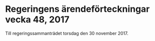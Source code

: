 # Regeringens ärendeförteckningar vecka 48, 2017

Till regeringssammanträdet torsdag den 30 november 2017.
